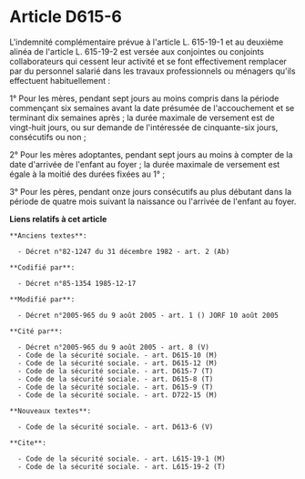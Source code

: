 # Article D615-6

L'indemnité complémentaire prévue à l'article L. 615-19-1 et au deuxième alinéa de l'article L. 615-19-2 est versée aux
conjointes ou conjoints collaborateurs qui cessent leur activité et se font effectivement remplacer par du personnel salarié
dans les travaux professionnels ou ménagers qu'ils effectuent habituellement :

1° Pour les mères, pendant sept jours au moins compris dans la période commençant six semaines avant la date présumée de
l'accouchement et se terminant dix semaines après ; la durée maximale de versement est de vingt-huit jours, ou sur demande de
l'intéressée de cinquante-six jours, consécutifs ou non ;

2° Pour les mères adoptantes, pendant sept jours au moins à compter de la date d'arrivée de l'enfant au foyer ; la durée
maximale de versement est égale à la moitié des durées fixées au 1° ;

3° Pour les pères, pendant onze jours consécutifs au plus débutant dans la période de quatre mois suivant la naissance ou
l'arrivée de l'enfant au foyer.

**Liens relatifs à cet article**

	**Anciens textes**:

	  - Décret n°82-1247 du 31 décembre 1982 - art. 2 (Ab)

	**Codifié par**:

	  - Décret n°85-1354 1985-12-17

	**Modifié par**:

	  - Décret n°2005-965 du 9 août 2005 - art. 1 () JORF 10 août 2005

	**Cité par**:

	  - Décret n°2005-965 du 9 août 2005 - art. 8 (V)
	  - Code de la sécurité sociale. - art. D615-10 (M)
	  - Code de la sécurité sociale. - art. D615-12 (M)
	  - Code de la sécurité sociale. - art. D615-7 (T)
	  - Code de la sécurité sociale. - art. D615-8 (T)
	  - Code de la sécurité sociale. - art. D615-9 (T)
	  - Code de la sécurité sociale. - art. D722-15 (M)

	**Nouveaux textes**:

	  - Code de la sécurité sociale. - art. D613-6 (V)

	**Cite**:

	  - Code de la sécurité sociale. - art. L615-19-1 (M)
	  - Code de la sécurité sociale. - art. L615-19-2 (T)

